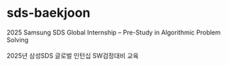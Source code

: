 # sds-baekjoon

2025 Samsung SDS Global Internship – Pre-Study in Algorithmic Problem Solving <br /> <br />
2025년 삼성SDS 글로벌 인턴십 SW검정대비 교육
